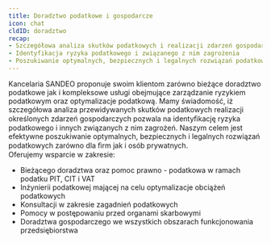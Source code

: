 ```yaml
---
title: Doradztwo podatkowe i gospodarcze
icon: chat
cldID: doradztwo
recap:
- Szczegółowa analiza skutków podatkowych i realizacji zdarzeń gospodarczych
- Identyfikacja ryzyka podatkowego i związanego z nim zagrożenia
- Poszukiwanie optymalnych, bezpiecznych i legalnych rozwiązań podatkowych dla firm i osób prywatnych.
---
```

Kancelaria SANDEO proponuje swoim klientom zarówno bieżące doradztwo podatkowe jak i
kompleksowe usługi obejmujące zarządzanie ryzykiem podatkowym oraz optymalizacje podatkową.
Mamy świadomość, iż szczegółowa analiza przewidywanych skutków podatkowych realizacji
określonych zdarzeń gospodarczych pozwala na identyﬁkację ryzyka podatkowego i innych związanych
z nim zagrożeń. Naszym celem jest efektywne poszukiwanie optymalnych, bezpiecznych i legalnych
rozwiązań podatkowych zarówno dla ﬁrm jak i osób prywatnych.  
Oferujemy wsparcie w zakresie:

- Bieżącego doradztwa oraz pomoc prawno - podatkowa w ramach podatku PIT, CIT i VAT
- Inżynierii podatkowej mającej na celu optymalizacje obciążeń podatkowych
- Konsultacji w zakresie zagadnień podatkowych
- Pomocy w postępowaniu przed organami skarbowymi
- Doradztwa gospodarczego we wszystkich obszarach funkcjonowania przedsiębiorstwa